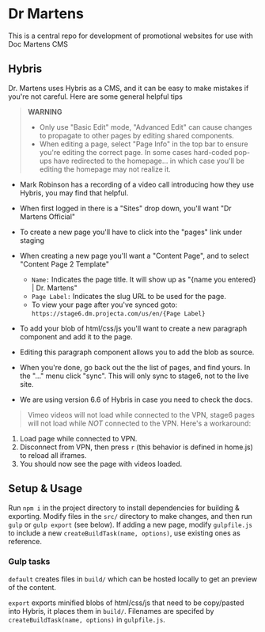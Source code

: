 # Dr Martens

This is a central repo for development of promotional websites for use with Doc Martens CMS

## Hybris

 Dr. Martens uses Hybris as a CMS, and it can be easy to make mistakes if you're not careful. Here are some general helpful tips

>  **WARNING**
> - Only use "Basic Edit" mode, "Advanced Edit" can cause changes to propagate to other pages by editing shared components.
> - When editing a page, select "Page Info" in the top bar to ensure you're editing the correct page. In some cases hard-coded pop-ups have redirected to the homepage... in which case you'll be editing the homepage may not realize it.

- Mark Robinson has a recording of a video call introducing how they use Hybris, you may find that helpful.
- When first logged in there is a "Sites" drop down, you'll want "Dr Martens Official"
- To create a new page you'll have to click into the "pages" link under staging
- When creating a new page you'll want a "Content Page", and to select "Content Page 2 Template"
  - `Name:` Indicates the page title. It will show up as "{name you entered} | Dr. Martens"
  - `Page Label:` Indicates the slug URL to be used for the page. 
  - To view your page after you've synced goto: `https://stage6.dm.projecta.com/us/en/{Page Label}`

- To add your blob of html/css/js you'll want to create a new paragraph component and add it to the page.
- Editing this paragraph component allows you to add the blob as source.
- When you're done, go back out the the list of pages, and find yours. In the "..." menu click "sync". This will only sync to stage6, not to the live site.
- We are using version 6.6 of Hybris in case you need to check the docs.


> Vimeo videos will not load while connected to the VPN, stage6 pages will not load while *NOT* connected to the VPN. Here's a workaround:
 1) Load page while connected to VPN.
 2) Disconnect from VPN, then press `r` (this behavior is defined in home.js) to reload all iframes.
 3) You should now see the page with videos loaded. 

## Setup & Usage

 Run `npm i` in the project directory to install dependencies for building & exporting.
 Modify files in the `src/` directory to make changes, and then run `gulp` or `gulp export` (see below).
 If adding a new page, modify `gulpfile.js` to include a new `createBuildTask(name, options)`, use existing ones as reference.

### Gulp tasks 

`default` creates files in `build/` which can be hosted locally to get an preview of the content. 

`export` exports minified blobs of html/css/js that need to be copy/pasted into Hybris, it places them in `build/`. Filenames are specifed by `createBuildTask(name, options)` in `gulpfile.js`.
